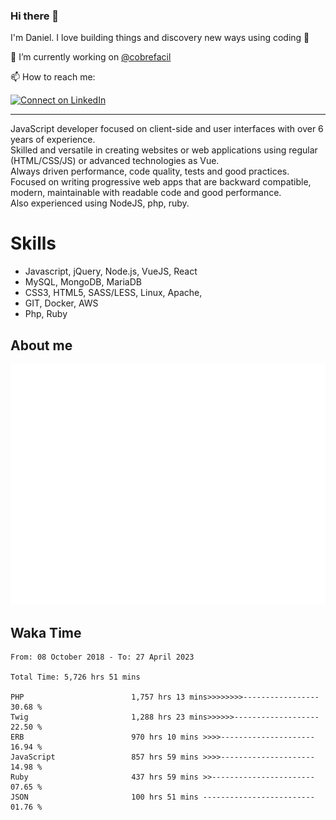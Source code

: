 ### Hi there 👋

I'm Daniel. I love building things and discovery new ways using coding :raised_hands: 

🔭 I’m currently working on [@cobrefacil](https://www.cobrefacil.com.br/)

📫 How to reach me:

[![Connect on LinkedIn](https://img.shields.io/badge/--linkedin?label=LinkedIn&logo=LinkedIn&style=social)](https://www.linkedin.com/in/daniel-cerverizzo/)

---

JavaScript developer focused on client-side and user interfaces with over 6 years of experience.  
Skilled and versatile in creating websites or web applications using regular (HTML/CSS/JS) or advanced technologies as Vue.  
Always driven performance, code quality, tests and good practices.  
 Focused on writing progressive web apps that are backward compatible, modern, maintainable with readable code and good performance.  
Also experienced using NodeJS, php, ruby. 


# Skills

 - Javascript, jQuery, Node.js, VueJS, React
 - MySQL, MongoDB, MariaDB    
 - CSS3, HTML5, SASS/LESS,  Linux, Apache,
 - GIT, Docker, AWS
 - Php, Ruby

## About me

![Metrics](/github-metrics.svg)

## Waka Time

<!--START_SECTION:waka-->

```text
From: 08 October 2018 - To: 27 April 2023

Total Time: 5,726 hrs 51 mins

PHP                        1,757 hrs 13 mins>>>>>>>>-----------------   30.68 %
Twig                       1,288 hrs 23 mins>>>>>>-------------------   22.50 %
ERB                        970 hrs 10 mins >>>>---------------------   16.94 %
JavaScript                 857 hrs 59 mins >>>>---------------------   14.98 %
Ruby                       437 hrs 59 mins >>-----------------------   07.65 %
JSON                       100 hrs 51 mins -------------------------   01.76 %
```

<!--END_SECTION:waka-->

